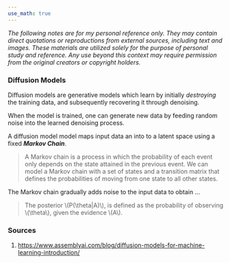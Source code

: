```yaml
---
use_math: true
---
```

*The following notes are for my personal reference only. They may contain direct quotations or reproductions from external sources, including text and images. These materials are utilized solely for the purpose of personal study and reference. Any use beyond this context may require permission from the original creators or copyright holders.*

### Diffusion Models

Diffusion models are generative models which learn by initially *destroying* the training data, and subsequently recovering it through denoising.

When the model is trained, one can generate new data by feeding random noise into the learned denoising process.

A diffusion model model maps input data an into to a latent space using a fixed ***Markov Chain***. 

> A Markov chain is a process in which the probability of each event only depends on the state attained in the previous event. We can model a Markov chain with a set of states and a transition matrix that defines the probabilities of moving from one state to all other states.


The Markov chain gradually adds noise to the input data to obtain ...

> The posterior \\(P(\theta\|A)\\), is defined as the probability of observing \\(\theta\\), given the evidence \\(A\\).


### Sources
1. https://www.assemblyai.com/blog/diffusion-models-for-machine-learning-introduction/